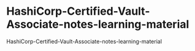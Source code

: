 # HashiCorp-Certified-Vault-Associate-notes-learning-material
HashiCorp-Certified-Vault-Associate-notes-learning-material
